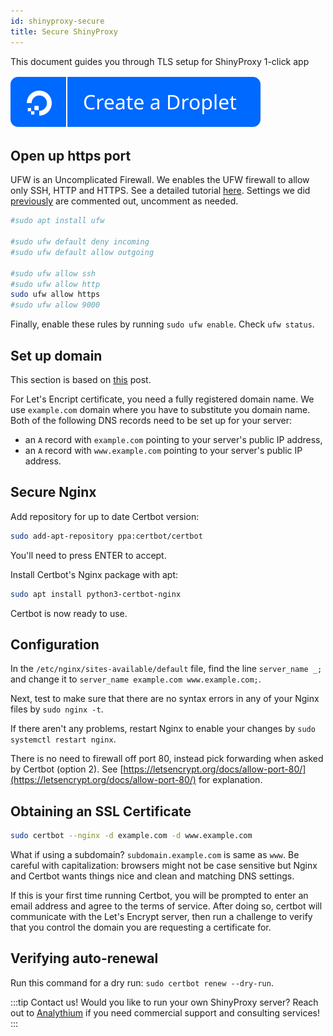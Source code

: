 ```yaml
---
id: shinyproxy-secure
title: Secure ShinyProxy
---
```


This document guides you through TLS setup for ShinyProxy 1-click app

[![DO button](https://raw.githubusercontent.com/analythium/shinyproxy-1-click/master/digitalocean/images/do-btn-blue.svg)](https://marketplace.digitalocean.com/apps/shinyproxy)

## Open up https port

UFW is an Uncomplicated Firewall.
We enables the UFW firewall to allow only SSH, HTTP and HTTPS.
See a detailed tutorial [here](https://www.digitalocean.com/community/tutorials/how-to-set-up-a-firewall-with-ufw-on-ubuntu-20-04).
Settings we did [previously](shinyproxy-setup) are commented out, uncomment
as needed.

```bash
#sudo apt install ufw

#sudo ufw default deny incoming
#sudo ufw default allow outgoing

#sudo ufw allow ssh
#sudo ufw allow http
sudo ufw allow https
#sudo ufw allow 9000
```

Finally, enable these rules by running `sudo ufw enable`.
Check `ufw status`.

## Set up domain

This section is based on [this](https://www.digitalocean.com/community/tutorials/how-to-secure-nginx-with-let-s-encrypt-on-ubuntu-18-04)
post.

For Let's Encript certificate, you need a fully registered domain name.
We use `example.com` domain where you have to substitute you domain name.
Both of the following DNS records need to be set up for your server:

* an `A` record with `example.com` pointing to your server's public IP address,
* an `A` record with `www.example.com` pointing to your server's public IP address.

## Secure Nginx

Add repository for up to date Certbot version:

```bash
sudo add-apt-repository ppa:certbot/certbot
```

You'll need to press ENTER to accept.

Install Certbot's Nginx package with apt:

```bash
sudo apt install python3-certbot-nginx
```

Certbot is now ready to use.

## Configuration

In the `/etc/nginx/sites-available/default` file,
find the line `server_name _;` and change it to
`server_name example.com www.example.com;`.

Next, test to make sure that there are no syntax errors in any of your Nginx files by
`sudo nginx -t`.

If there aren't any problems, restart Nginx to enable your changes by
`sudo systemctl restart nginx`.

There is no need to firewall off port 80, instead pick forwarding when asked by Certbot (option 2).
See [https://letsencrypt.org/docs/allow-port-80/](https://letsencrypt.org/docs/allow-port-80/) for explanation.

## Obtaining an SSL Certificate

```bash
sudo certbot --nginx -d example.com -d www.example.com
```

What if using a subdomain? `subdomain.example.com` is same as `www`.
Be careful with capitalization: browsers might not be case sensitive but
Nginx and Certbot wants things nice and clean and matching DNS settings.

If this is your first time running Certbot, you will be prompted to enter an
email address and agree to the terms of service. After doing so, certbot will
communicate with the Let's Encrypt server, then run a challenge to verify that
you control the domain you are requesting a certificate for.

## Verifying auto-renewal

Run this command for a dry run: `sudo certbot renew --dry-run`.

:::tip Contact us!
Would you like to run your own ShinyProxy server? Reach out to [Analythium](https://analythium.io/contact) if you need commercial support and consulting services!
:::
